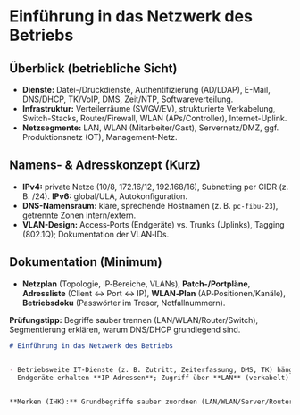 # Einführung in das Netzwerk des Betriebs


## Überblick (betriebliche Sicht)
- **Dienste:** Datei-/Druckdienste, Authentifizierung (AD/LDAP), E-Mail, DNS/DHCP, TK/VoIP, DMS, Zeit/NTP, Softwareverteilung.
- **Infrastruktur:** Verteilerräume (SV/GV/EV), strukturierte Verkabelung, Switch-Stacks, Router/Firewall, WLAN (APs/Controller), Internet-Uplink.
- **Netzsegmente:** LAN, WLAN (Mitarbeiter/Gast), Servernetz/DMZ, ggf. Produktionsnetz (OT), Management-Netz.


## Namens- & Adresskonzept (Kurz)
- **IPv4:** private Netze (10/8, 172.16/12, 192.168/16), Subnetting per CIDR (z. B. /24). **IPv6:** global/ULA, Autokonfiguration.
- **DNS-Namensraum:** klare, sprechende Hostnamen (z. B. `pc-fibu-23`), getrennte Zonen intern/extern.
- **VLAN-Design:** Access‑Ports (Endgeräte) vs. Trunks (Uplinks), Tagging (802.1Q); Dokumentation der VLAN‑IDs.


## Dokumentation (Minimum)
- **Netzplan** (Topologie, IP‑Bereiche, VLANs), **Patch-/Portpläne**, **Adressliste** (Client ↔ Port ↔ IP), **WLAN‑Plan** (AP‑Positionen/Kanäle), **Betriebsdoku** (Passwörter im Tresor, Notfallnummern).


**Prüfungstipp:** Begriffe sauber trennen (LAN/WLAN/Router/Switch), Segmentierung erklären, warum DNS/DHCP grundlegend sind.
```md
# Einführung in das Netzwerk des Betriebs


- Betriebsweite IT-Dienste (z. B. Zutritt, Zeiterfassung, DMS, TK) hängen am LAN/WLAN; zentrale Server/Services im Serverraum oder extern im RZ/Cloud. Übergang ins Internet über Router. fileciteturn7file0
- Endgeräte erhalten **IP-Adressen**; Zugriff über **LAN** (verkabelt) oder **WLAN** (drahtlos). Stockwerks‑Switches leiten Daten zielgerichtet weiter; IP‑Telefone & TK‑Anlage hängen im selben Netz. fileciteturn7file0


**Merken (IHK):** Grundbegriffe sauber zuordnen (LAN/WLAN/Server/Router), Rolle der zentralen Dienste kurz beschreiben.
